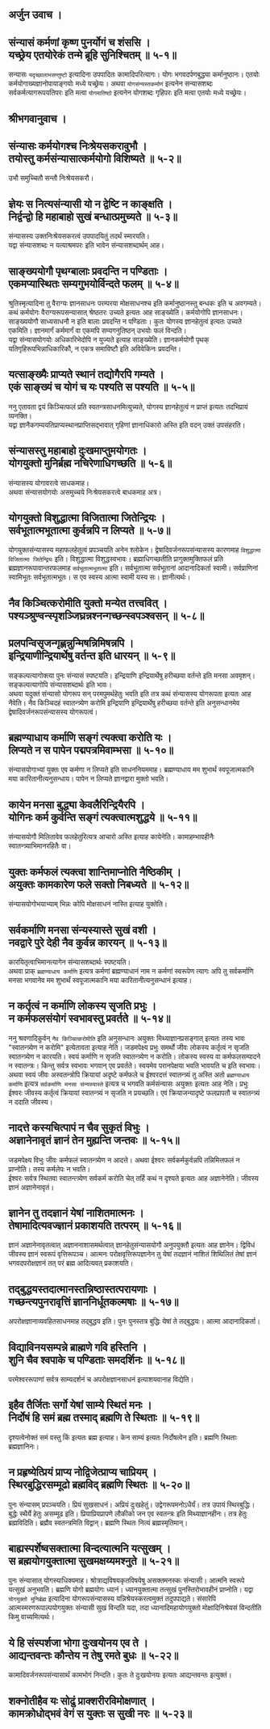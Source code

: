 ## अर्जुन उवाच ।
## संन्यासं कर्मणां कृष्ण पुनर्योगं च शंससि । <br> यच्छ्रेय एतयोरेकं तन्मे ब्रूहि सुनिश्चितम् ॥ ५-१॥
सन्यासः `यदृच्छालाभसन्तुष्टो` इत्यादिना उपपादितः कामादिपरित्यागः। योगः भगवदर्पणबुद्ध्या कर्मानुष्ठानः। एतयोः कर्मयोगाख्यज्ञानोपायाङ्गयोः मध्ये यच्छ्रेयः। अथवा `योगसंन्यस्तकर्माणं` इत्यनेन सन्यासशब्दः सर्वकर्मत्यागरूपयतिपरः इति मत्वा `योगमातिष्ठो` इत्यनेन योगशब्दः गृहिपरः इति मत्वा एतयोः मध्ये यच्छ्रेयः।
## श्रीभगवानुवाच ।
## संन्यासः कर्मयोगश्च निःश्रेयसकरावुभौ । <br> तयोस्तु कर्मसंन्यासात्कर्मयोगो विशिष्यते ॥ ५-२॥
उभौ समुच्चितौ सन्तौ निःश्रेयसकरौ। 
## ज्ञेयः स नित्यसंन्यासी यो न द्वेष्टि न काङ्क्षति । <br> निर्द्वन्द्वो हि महाबाहो सुखं बन्धात्प्रमुच्यते ॥ ५-३॥
संन्यासस्य उक्तनिःश्रेयसकरत्वं उपपादयितुं तदर्थं स्मारयति।   
यद्वा संन्यासशब्दः न यत्याश्रमपरः इति भावेन संन्यासशब्दार्थम् आह।
## साङ्ख्ययोगौ पृथग्बालाः प्रवदन्ति न पण्डिताः । <br> एकमप्यास्थितः सम्यगुभयोर्विन्दते फलम् ॥ ५-४॥
श्रुतिस्मृत्यादिना तु वैराग्यः ज्ञानसाधनः परम्परया मोक्षसाधनश्च इति कर्मानुष्ठानस्तु बन्धकः इति च अवगम्यते। कथं कर्मयोगः वैराग्यरूपसन्यासात् श्रेष्ठतरः उच्यते इत्यतः आह साङ्ख्येति। कर्मयोगोपि ज्ञानसाधनः। साङ्ख्ययोगौ साध्यसाधनौ न इति बालाः प्रवदन्ति न पण्डिताः। कुतः योगस्य ज्ञानहेतुत्वं इत्यतः उच्यते एकमिति। ज्ञानमार्गं कर्ममार्गं वा एकमपि सम्यगनुतिष्ठन् उभयोः फलं विन्दति।   
यद्वा संन्यासयोगयोः अधिकारिभेदोपि न युज्यते इत्याह साङ्ख्येति। ज्ञानकर्मयोगौ पृथक् यतिगृहिरूपभिन्नाधिकारिकौ, न एकत्र समाविष्टौ इति अविवेकिनः प्रवदन्ति। 
## यत्साङ्ख्यैः प्राप्यते स्थानं तद्योगैरपि गम्यते । <br> एकं साङ्ख्यं च योगं च यः पश्यति स पश्यति ॥ ५-५॥
ननु एतावता द्वयं किञ्चित्फलं प्रति स्वतन्त्रसाधनमित्युच्यते, योगस्य ज्ञानहेतुत्वं न प्राप्तं इत्यतः तदभिप्रायं व्यनक्ति।   
यद्वा ज्ञानैकगम्ययतिप्राप्यस्थानप्राप्तिसद्भावात् गृहिणां ज्ञानाधिकारो अस्ति इति वदन् उक्तं उपसंहरति। 
## संन्यासस्तु महाबाहो दुःखमाप्तुमयोगतः । <br> योगयुक्तो मुनिर्ब्रह्म नचिरेणाधिगच्छति ॥ ५-६॥
संन्यासस्य योगावरत्वे साधकमाह।  
अथवा संन्यासयोगयोः असमुच्चये निःश्रेयसकरत्वे बाधकमाह अत्र। 
## योगयुक्तो विशुद्धात्मा विजितात्मा जितेन्द्रियः । <br> सर्वभूतात्मभूतात्मा कुर्वन्नपि न लिप्यते ॥ ५-७॥
योगयुक्तसंन्यासस्य महाफलहेतुत्वं प्रपञ्चयति अनेन श्लोकेन। द्वेषादिवर्जनरूपसंन्यासस्य कारणमाह `विशुद्धात्मा विजितात्मा जितेन्द्रियः` इति। विशुद्धात्मा विशुद्धस्वभावः। ब्रह्माधिगच्छतीति प्रागुक्तमुक्तिफलं प्रति ब्रह्मज्ञानरूपावान्तरफलमाह `सर्वभूतात्मभूतात्मा` इति। सर्वभूतात्मा सर्वभूतानां आदानादिकर्ता स्वामी। सर्वप्राणिनां स्वामिभूतः सर्वभूतात्मभूतः। स एव स्वस्य आत्मा स्वामी यस्य सः। ज्ञानीत्यर्थः।  
## नैव किञ्चित्करोमीति युक्तो मन्येत तत्त्ववित् । <br> पश्यञ्श्रुण्वन्स्पृशञ्जिघ्रन्नश्नन्गच्छन्स्वपञ्श्वसन् ॥ ५-८॥
## प्रलपन्विसृजन्गृह्णन्नुन्मिषन्निमिषन्नपि । <br> इन्द्रियाणीन्द्रियार्थेषु वर्तन्त इति धारयन् ॥ ५-९॥
सङ्कल्पत्यागोक्त्या पुनः संन्यासं स्पष्टयति। इन्द्रियाणि इन्द्रियार्थेषु हरीच्छया वर्तन्ते इति मनसा अवमृशन्। सङ्कल्पत्यागोपि संन्यासशब्दार्थः इति भावः।   
अथवा यदुक्तं संन्यासो योगरूप सन् परमपुमर्थहेतुः भवति इति तत्र कथं संन्यासस्य योगरूपता इत्यतः आह नैवेति। नैव किञ्चिदहं स्वातन्त्र्येण करोमि इन्द्रियाणि इन्द्रियार्थेषु हरीच्छया वर्तन्ते इति अनुसन्धानमेव द्वेषादिवर्जनरूपसंन्यासस्य योगरूपत्वं। 
## ब्रह्मण्याधाय कर्माणि सङ्गं त्यक्त्वा करोति यः । <br> लिप्यते न स पापेन पद्मपत्रमिवाम्भसा ॥ ५-१०॥
संन्यासयोगाभ्यां युक्तः एव कर्मणा न लिप्यते इति साधननियममाह। ब्रह्मण्याधाय मम शुभार्थं स्वपूजात्मकानि मया कारितानीत्यनुसन्धाय। पापेन न लिप्यते ज्ञानद्वारा मुक्तो भवति। 
## कायेन मनसा बुद्ध्या केवलैरिन्द्रियैरपि । <br> योगिनः कर्म कुर्वन्ति सङ्गं त्यक्त्वात्मशुद्धये ॥ ५-११॥
संन्यासयोगौ मिलितावेव फलहेतुरित्यत्र आचारो अस्ति इत्याह कायेनेति। कामाहम्भावहीनैः स्वातन्त्र्याभिमानरहितैः वा।  
## युक्तः कर्मफलं त्यक्त्वा शान्तिमाप्नोति नैष्ठिकीम् । <br> अयुक्तः कामकारेण फले सक्तो निबध्यते ॥ ५-१२॥
संन्यासयोगोभयाभ्याम् भिन्नः कोपि मोक्षसाधनं नास्ति इत्याह युक्तेति। 
## सर्वकर्माणि मनसा संन्यस्यास्ते सुखं वशी । <br> नवद्वारे पुरे देही नैव कुर्वन्न कारयन् ॥ ५-१३॥
कारयितृत्वाभिमानत्यागेन संन्यासशब्दार्थः स्पष्टयति।  
अथवा प्राक् `ब्रह्मण्याधाय कर्माणि` इत्यत्र कर्मणां ब्रह्मण्याधानं नाम न कर्मणां स्वरूपेण त्यागः अपि तु सर्वकर्माणि मनसा भगवानेव मम शुभार्थं स्वपूजात्मकानि मया कारितानीत्यनुसन्धानं इत्याह।
## न कर्तृत्वं न कर्माणि लोकस्य सृजति प्रभुः । <br> न कर्मफलसंयोगं स्वभावस्तु प्रवर्तते ॥ ५-१४॥
ननु श्रवणादिकुर्वन् `नैव किञ्चित्करोमीति` इति अनुसन्धानः अयुक्तः मिथ्याज्ञानप्रसङ्गात् इत्यतः तस्य भावः "स्वातन्त्र्येण न करोमि" इत्येतावता इत्याह नेति। जडमपेक्ष्य प्रभुः समर्थो जीवः लोकस्य कर्तृत्वं न सृजति स्वातन्त्र्येण न कारयति। स्वयं कर्माणि न सृजति स्वातन्त्र्येण न करोति। लोकस्य स्वस्य वा कर्मफलसम्पादने न स्वातन्त्रः। किन्तु सर्वत्र स्वभावः भगवान् एव प्रवर्तते। स्वयमेव परानपेक्षया भवति भावयति च इति स्वभावः। 
अथवा स्वयं जीवः अस्वतन्त्रोपि क्रियायां अदृष्टे कर्मफले च ईश्वरदत्तं स्वातन्त्र्यं तु अस्ति अतो `ब्रह्मण्याधाय कर्माणि` इत्यत्र `सर्वकर्माणि मनसा संन्यस्यास्ते` इत्यत्र च भगवति कर्मसंन्यासः अयुक्तः इत्यतः आह नेति। प्रभुः ईश्वरः जीवस्य कर्तृत्वं क्रियायां स्वातन्त्र्यं न सृजति न प्रयच्छति। एवं क्रियाजन्यादृष्टे फलप्रापतौ च स्वातन्त्र्यं न ददाति जीवस्य। 
## नादत्ते कस्यचित्पापं न चैव सुकृतं विभुः । <br> अज्ञानेनावृतं ज्ञानं तेन मुह्यन्ति जन्तवः ॥ ५-१५॥
जडमपेक्ष्य विभुः जीवः कर्मफलं स्वातन्त्र्येण न आदत्ते। अथवा ईश्वरः सर्वकर्मकुर्वन्नपि तन्निमित्तफलं न प्राप्नोति। तस्य कर्मलेपः न भवति।   
ईश्वरः सर्वत्र स्थितवा स्वातन्त्त्र्येण सर्वकर्म करोति चेत् तर्हि कथं न दृश्यते इत्यतः आह अज्ञानेनेति। जीवस्य ज्ञानं अज्ञानेनावृतं।
## ज्ञानेन तु तदज्ञानं येषां नाशितमात्मनः । <br> तेषामादित्यवज्ज्ञानं प्रकाशयति तत्परम् ॥ ५-१६॥
ज्ञानं अज्ञानेनावृतत्वात् अज्ञाननाशासमर्थत्वात् ज्ञानहेतुसंन्यासयोगौ अनुपयुक्तौ इत्यतः आह ज्ञानेन। द्विविधं जीवस्य ज्ञानं स्वरूपं वृत्तिरूपञ्च। आत्मनः परोक्षवृत्तिरूपज्ञानेन तु येषां तदज्ञानं नाशितं शिथिलितं तेषां ज्ञानं भगवदपरोक्षज्ञानं तत् परं ब्रह्म आदित्यवत् प्रकाशयति। 
## तद्बुद्धयस्तदात्मानस्तन्निष्ठास्तत्परायणाः ।<br> गच्छन्त्यपुनरावृत्तिं ज्ञाननिर्धूतकल्मषाः ॥ ५-१७॥
अपरोक्षज्ञानाव्यवहितसाधनमाह तद्बुद्धय इति। पुनः पुनस्तत्र बुद्धिः येषां ते तद्बुद्धयः। आत्मा आदानादिकर्ता। 
## विद्याविनयसम्पन्ने ब्राह्मणे गवि हस्तिनि ।<br> शुनि चैव श्वपाके च पण्डिताः समदर्शिनः ॥ ५-१८॥
परमेश्वररूपाणां सर्वत्र साम्यदर्शनं च अपरोक्षज्ञानसाधनं इत्याशयवानाह विद्येति। 
## इहैव तैर्जितः सर्गो येषां साम्ये स्थितं मनः ।<br> निर्दोषं हि समं ब्रह्म तस्माद् ब्रह्मणि ते स्थिताः ॥ ५-१९॥
दृश्यत्वेनोक्तं समं वस्तु किं इत्यतः ब्रह्म इत्याह। केन साम्यं इत्यतः निर्दोषत्वेन इति। ब्रह्मणि स्थिताः ब्रह्मज्ञानिनः। 
## न प्रहृष्येत्प्रियं प्राप्य नोद्विजेत्प्राप्य चाप्रियम् ।<br> स्थिरबुद्धिरसम्मूढो ब्रह्मविद् ब्रह्मणि स्थितः ॥ ५-२०॥
पुनः संन्यासम् प्रपञ्चयति। प्रियं सुखसाधनं। अप्रियं दुःखहेतुं। उद्वेगरूपमनोऽधैर्यं। तत्र उपायं स्थिरबुद्धिः। बुद्धेः स्थैर्ये हेतुः असम्मूढ इति। प्रियाप्रियप्रापणे लौकीको जन एव स्वतन्त्रः इति मिथ्याज्ञानहीनः। तत्र हेतुः ब्रह्मविदिति। ब्रह्मैव स्वतन्त्रमिति विद्वान्। ब्रह्मणि स्थितः नित्यं ब्रह्मस्मृतिमान्। 
## बाह्यस्पर्शेष्वसक्तात्मा विन्दत्यात्मनि यत्सुखम् ।<br> स ब्रह्मयोगयुक्तात्मा सुखमक्षय्यमश्नुते ॥ ५-२१॥
पुनः संन्यासात् योगस्याधिक्यमाह। श्रोत्राद्यविषयकृतविषयेषु असक्तमनस्कः संन्यासी। आत्मनि स्वरूपे यत्सुखं अनुभवति। ब्रह्मणि योगो ब्रह्मयोगः ध्यानं। ध्यानयुक्तात्मा तत्सुखं पुनस्तिरोभावहीनं प्राप्नोति।
यद्वा `योगयुक्तो मुनिर्ब्रह्म` इत्यादिना योगरूपसंन्यासस्य यन्निश्रेयस्करत्वमुक्तं तदुपपाद्यते। संसारेपि आत्मस्मरणरूपाल्पयोगयुक्तः संन्यासी सुखं विन्दति यदा, तदा ध्यानादिमहायोगयुक्तो मोक्षादिनिश्रेयसं विन्दतीति किमु वाच्यमित्यर्थः। 
## ये हि संस्पर्शजा भोगा दुःखयोनय एव ते ।<br> आद्यन्तवन्तः कौन्तेय न तेषु रमते बुधः ॥ ५-२२॥
कामादिवर्जनरूपसंन्यासार्थं कामभोगं निन्दति। कुतः ते दुःखयोनयः इत्यतः आद्यन्तवन्तः इत्युक्तं। 
## शक्नोतीहैव यः सोढुं प्राक्शरीरविमोक्षणात् ।<br> कामक्रोधोद्भवं वेगं स युक्तः स सुखी नरः ॥ ५-२३॥
